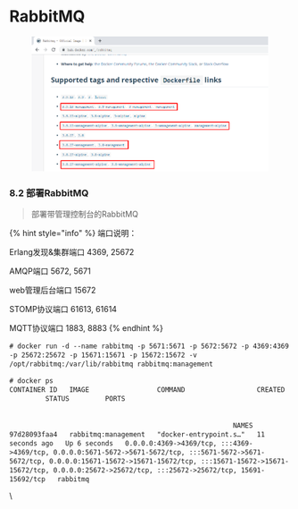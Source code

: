 # RabbitMQ

<figure><img src="../../.gitbook/assets/image (5) (1) (1) (1) (1).png" alt=""><figcaption></figcaption></figure>

### 8.2 部署RabbitMQ

> 部署带管理控制台的RabbitMQ

{% hint style="info" %}
端口说明：

&#x20;Erlang发现&集群端口    4369, 25672&#x20;

AMQP端口                        5672, 5671&#x20;

web管理后台端口            15672&#x20;

STOMP协议端口              61613, 61614&#x20;

MQTT协议端口                1883, 8883&#x20;
{% endhint %}

```
# docker run -d --name rabbitmq -p 5671:5671 -p 5672:5672 -p 4369:4369 -p 25672:25672 -p 15671:15671 -p 15672:15672 -v /opt/rabbitmq:/var/lib/rabbitmq rabbitmq:management
```

```
# docker ps
CONTAINER ID   IMAGE                 COMMAND                  CREATED          STATUS         PORTS                                                                                                                                                                                                                                             NAMES
97d28093faa4   rabbitmq:management   "docker-entrypoint.s…"   11 seconds ago   Up 6 seconds   0.0.0.0:4369->4369/tcp, :::4369->4369/tcp, 0.0.0.0:5671-5672->5671-5672/tcp, :::5671-5672->5671-5672/tcp, 0.0.0.0:15671-15672->15671-15672/tcp, :::15671-15672->15671-15672/tcp, 0.0.0.0:25672->25672/tcp, :::25672->25672/tcp, 15691-15692/tcp   rabbitmq
```



\
